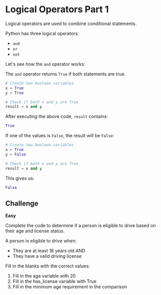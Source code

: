 # Logical Operators Part 1

Logical operators are used to combine conditional statements.

Python has three logical operators:

* `and`
* `or`
* `not`

Let's see how the `and` operator works:

The `and` operator returns `True` if both statements are true.

```python
# Create two boolean variables
x = True
y = True

# Check if both x and y are True
result = x and y
```

After executing the above code, `result` contains:

```python
True
```

If one of the values is `False`, the result will be `False`:

```python
# Create two boolean variables
x = True
y = False

# Check if both x and y are True
result = x and y
```

This gives us:

```python
False
```

## Challenge

**Easy**

Complete the code to determine if a person is eligible to drive based on their age and license status.

A person is eligible to drive when:

* They are at least 18 years old AND
* They have a valid driving license

Fill in the blanks with the correct values:

1. Fill in the age variable with 20
2. Fill in the has_license variable with True
3. Fill in the minimum age requirement in the comparison